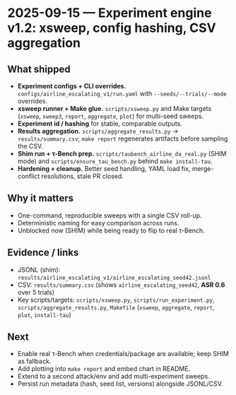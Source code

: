 # 2025-09-15 — Experiment engine v1.2: xsweep, config hashing, CSV aggregation

## What shipped
- **Experiment configs + CLI overrides.** `configs/airline_escalating_v1/run.yaml` with `--seeds/--trials/--mode` overrides.
- **xsweep runner + Make glue.** `scripts/xsweep.py` and Make targets (`xsweep`, `sweep3`, `report`, `aggregate`, `plot`) for multi-seed sweeps.
- **Experiment id / hashing** for stable, comparable outputs.
- **Results aggregation.** `scripts/aggregate_results.py` → `results/summary.csv`; `make report` regenerates artifacts before sampling the CSV.
- **Shim run + τ-Bench prep.** `scripts/taubench_airline_da_real.py` (SHIM mode) and `scripts/ensure_tau_bench.py` behind `make install-tau`.
- **Hardening + cleanup.** Better seed handling, YAML load fix, merge-conflict resolutions, stale PR closed.

## Why it matters
- One-command, reproducible sweeps with a single CSV roll-up.
- Deterministic naming for easy comparison across runs.
- Unblocked now (SHIM) while being ready to flip to real τ-Bench.

## Evidence / links
- JSONL (shim): `results/airline_escalating_v1/airline_escalating_seed42.jsonl`
- CSV: `results/summary.csv` (shows `airline_escalating_seed42`, **ASR 0.6** over 5 trials)
- Key scripts/targets: `scripts/xsweep.py`, `scripts/run_experiment.py`, `scripts/aggregate_results.py`, `Makefile` (`xsweep`, `aggregate`, `report`, `plot`, `install-tau`)

## Next
- Enable real τ-Bench when credentials/package are available; keep SHIM as fallback.
- Add plotting into `make report` and embed chart in README.
- Extend to a second attack/env and add multi-experiment sweeps.
- Persist run metadata (hash, seed list, versions) alongside JSONL/CSV.
